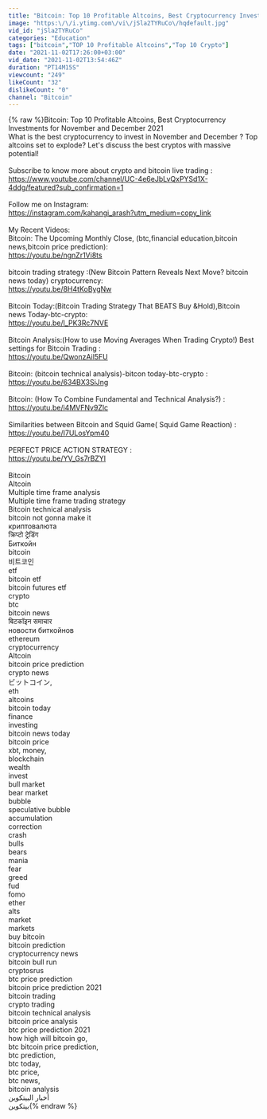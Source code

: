 ```yaml
---
title: "Bitcoin: Top 10 Profitable Altcoins, Best Cryptocurrency Investments for November and December #2021"
image: "https:\/\/i.ytimg.com\/vi\/jSla2TYRuCo\/hqdefault.jpg"
vid_id: "jSla2TYRuCo"
categories: "Education"
tags: ["bitcoin","TOP 10 Profitable Altcoins","Top 10 Crypto"]
date: "2021-11-02T17:26:00+03:00"
vid_date: "2021-11-02T13:54:46Z"
duration: "PT14M15S"
viewcount: "249"
likeCount: "32"
dislikeCount: "0"
channel: "Bitcoin"
---
```

{% raw %}Bitcoin: Top 10 Profitable Altcoins,  Best Cryptocurrency Investments for November and December 2021<br />What is the best cryptocurrency to invest in November and December ? Top altcoins set to explode?  Let's discuss the best cryptos with massive potential!<br /><br />Subscribe to know more about crypto and bitcoin live trading :<br /><a rel="nofollow" target="blank" href="https://www.youtube.com/channel/UC-4e6eJbLvQxPYSd1X-4ddg/featured?sub_confirmation=1">https://www.youtube.com/channel/UC-4e6eJbLvQxPYSd1X-4ddg/featured?sub_confirmation=1</a><br /><br />Follow me on Instagram:<br /><a rel="nofollow" target="blank" href="https://instagram.com/kahangi_arash?utm_medium=copy_link">https://instagram.com/kahangi_arash?utm_medium=copy_link</a><br /><br />My Recent Videos:<br />Bitcoin: The Upcoming Monthly Close, (btc,financial education,bitcoin news,bitcoin price prediction):<br /><a rel="nofollow" target="blank" href="https://youtu.be/ngnZr1Vi8ts">https://youtu.be/ngnZr1Vi8ts</a><br /><br />bitcoin trading strategy :(New Bitcoin Pattern Reveals Next Move? bitcoin news today) cryptocurrency:<br /><a rel="nofollow" target="blank" href="https://youtu.be/8H4tKoBygNw">https://youtu.be/8H4tKoBygNw</a><br /><br />Bitcoin Today:(Bitcoin Trading Strategy That BEATS Buy &amp;Hold),Bitcoin news Today-btc-crypto:<br /><a rel="nofollow" target="blank" href="https://youtu.be/l_PK3Rc7NVE">https://youtu.be/l_PK3Rc7NVE</a><br /><br />Bitcoin Analysis:(How to use Moving Averages When Trading Crypto!) Best settings for Bitcoin Trading :<br /><a rel="nofollow" target="blank" href="https://youtu.be/QwonzAil5FU">https://youtu.be/QwonzAil5FU</a><br /><br />Bitcoin: (bitcoin technical analysis)-bitcon today-btc-crypto :<br /><a rel="nofollow" target="blank" href="https://youtu.be/634BX3SiJng">https://youtu.be/634BX3SiJng</a><br /><br />Bitcoin: (How To Combine Fundamental and Technical Analysis?) :<br /><a rel="nofollow" target="blank" href="https://youtu.be/i4MVFNv9Zlc">https://youtu.be/i4MVFNv9Zlc</a><br /><br />Similarities between Bitcoin and Squid Game( Squid Game Reaction) :<br /><a rel="nofollow" target="blank" href="https://youtu.be/I7ULosYpm40">https://youtu.be/I7ULosYpm40</a><br /><br />PERFECT PRICE ACTION STRATEGY :<br /><a rel="nofollow" target="blank" href="https://youtu.be/YV_Gs7rBZYI">https://youtu.be/YV_Gs7rBZYI</a><br /><br />Bitcoin<br />Altcoin<br />Multiple time frame analysis<br />Multiple time frame trading strategy<br />Bitcoin technical analysis<br />bitcoin not gonna make it<br />криптовалюта<br />क्रिप्टो ट्रेडिंग<br />Биткойн<br />bitcoin<br />비트코인<br />etf<br />bitcoin etf<br />bitcoin futures etf<br />crypto<br />btc<br />bitcoin news<br />बिटकॉइन समाचार<br />новости биткойнов<br />ethereum<br />cryptocurrency<br />Altcoin<br />bitcoin price prediction <br />crypto news <br />ビットコイン,<br />eth<br />altcoins<br />bitcoin today<br />finance<br />investing <br />bitcoin news today <br />bitcoin price <br />xbt, money, <br />blockchain<br />wealth<br />invest<br />bull market<br />bear market<br />bubble<br />speculative bubble <br />accumulation<br />correction <br />crash <br />bulls<br />bears<br />mania <br />fear<br />greed<br />fud<br />fomo<br />ether<br />alts<br />market <br />markets<br />buy bitcoin<br />bitcoin prediction<br />cryptocurrency news<br />bitcoin bull run<br />cryptosrus <br />btc price prediction<br />bitcoin price prediction 2021 <br />bitcoin trading<br />crypto trading<br />bitcoin technical analysis <br />bitcoin price analysis<br />btc price prediction 2021<br />how high will bitcoin go, <br />btc bitcoin price prediction, <br />btc prediction, <br />btc today, <br />btc price, <br />btc news, <br />bitcoin analysis<br />أخبار البيتكوين<br />بيتكوين{% endraw %}
